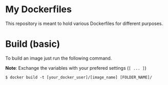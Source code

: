 # My Dockerfiles
This repository is meant to hold various Dockerfiles for different purposes.

# Build (basic)
To build an image just run the following command.

**Note**: Exchange the variables with your prefered settings (`[ ... ]`)

`$ docker build -t [your_docker_user]/[image_name] [FOLDER_NAME]/`

